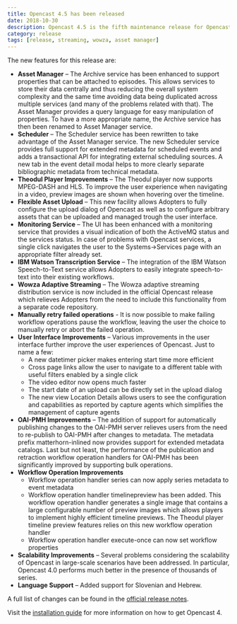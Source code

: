 ```yaml
---
title: Opencast 4.5 has been released
date: 2018-10-30
description: Opencast 4.5 is the fifth maintenance release for Opencast 4.0.  Opencast 4.0 focuses on end user ease-of-use to make the day-to-day lives of Adopters easier. This release has an updated asset management core enabling centralized property storage, as well as many user interface tweaks and performance improvements.
category: release
tags: [release, streaming, wowza, asset manager]
---
```


<!--more-->

The new features for this release are:

- **Asset Manager** – The Archive service has been enhanced to support properties that can be attached to episodes. This allows services to store their data centrally and thus reducing the overall system complexity and the same time avoiding data being duplicated across multiple services (and many of the problems related with that). The Asset Manager provides a query language for easy manipulation of properties. To have a more appropriate name, the Archive service has then been renamed to Asset Manager service.
- **Scheduler** – The Scheduler service has been rewritten to take advantage of the Asset Manager service. The new Scheduler service provides full support for extended metadata for scheduled events and adds a transactional API for integrating external scheduling sources. A new tab in the event detail modal helps to more clearly separate bibliographic metadata from technical metadata.
- **Theodul Player Improvements** – The Theodul player now supports MPEG-DASH and HLS. To improve the user experience when navigating in a video, preview images are shown when hovering over the timeline.
- **Flexible Asset Upload** – This new facility allows Adopters to fully configure the upload dialog of Opencast as well as to configure arbitrary assets that can be uploaded and managed trough the user interface.
- **Monitoring Service** – The UI has been enhanced with a monitoring service that provides a visual indication of both the ActiveMQ status and the services status. In case of problems with Opencast services, a single click navigates the user to the Systems->Services page with an appropriate filter already set.
- **IBM Watson Transcription Service** – The integration of the IBM Watson Speech-to-Text service allows Adopters to easily integrate speech-to-text into their existing workflows.
- **Wowza Adaptive Streaming** – The Wowza adaptive streaming distribution service is now included in the official Opencast release which relieves Adopters from the need to include this functionality from a separate code repository.
- **Manually retry failed operations** - It is now possible to make failing workflow operations pause the workflow, leaving the user the choice to manually retry or abort the failed operation.
- **User Interface Improvements** – Various improvements in the user interface further improve the user experiences of Opencast. Just to name a few:
    - A new datetimer picker makes entering start time more efficient
    - Cross page links allow the user to navigate to a different table with useful filters enabled by a single click
    - The video editor now opens much faster
    - The start date of an upload can be directly set in the upload dialog
    - The new view Location Details allows users to see the configuration and capabilities as reported by capture agents which simplifies the management of capture agents
- **OAI-PMH Improvements** – The addition of support for automatically publishing changes to the OAI-PMH server relieves users from the need to re-publish to OAI-PMH after changes to metadata. The metadata prefix matterhorn-inlined now provides support for extended metadata catalogs. Last but not least, the performance of the publication and retraction workflow operation handlers for OAI-PMH has been significantly improved by supporting bulk operations.
- **Workflow Operation Improvements**
    - Workflow operation handler series can now apply series metadata to event metadata
    - Workflow operation handler timelinepreview has been added. This workflow operation handler generates a single image that contains a large configurable number of preview images which allows players to implement highly efficient timeline previews. The Theodul player timeline preview features relies on this new workflow operation handler
    - Workflow operation handler execute-once can now set workflow properties
- **Scalability Improvements** – Several problems considering the scalability of Opencast in large-scale scenarios have been addressed. In particular, Opencast 4.0 performs much better in the presence of thousands of series.
- **Language Support** – Added support for Slovenian and Hebrew.

A full list of changes can be found in the [official release notes](https://docs.opencast.org/r/4.x/admin/releasenotes/).

Visit the [installation guide](https://docs.opencast.org/r/4.x/admin/installation/) for more information on how to get Opencast 4.
